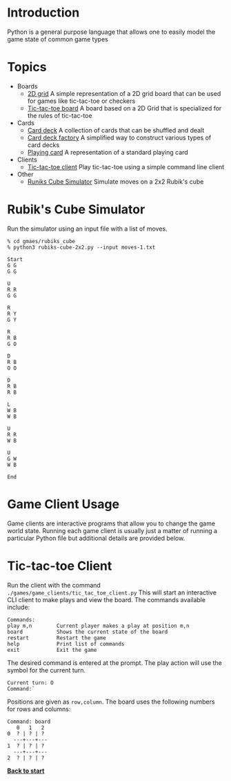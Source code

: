 # Introduction

Python is a general purpose language that allows one to easily model the game state of common game types

# Topics

 - Boards
   - [2D grid](/games/boards/grid_2d.py) A simple representation of a 2D grid board that can be used for games like tic-tac-toe or checkers
   - [Tic-tac-toe board](/games/boards/tic_tac_toe_board.py) A board based on a 2D Grid that is specialized for the rules of tic-tac-toe
 - Cards
   - [Card deck](/games/cards/card_deck.py) A collection of cards that can be shuffled and dealt
   - [Card deck factory](/games/cards/card_deck_factory.py) A simplified way to construct various types of card decks
   - [Playing card](/games/cards/playing_card.py) A representation of a standard playing card
 - Clients
   - [Tic-tac-toe client](/games/game_clients/tic_tac_toe_client.py) Play tic-tac-toe using a simple command line client
 - Other
   - [Runiks Cube Simulator](/games/rubiks_cube/rubiks-cube-2x2.py) Simulate moves on a 2x2 Rubik's cube

# Rubik's Cube Simulator

Run the simulator using an input file with a list of moves.

```
% cd gmaes/rubiks_cube
% python3 rubiks-cube-2x2.py --input moves-1.txt 

Start
G G
G G

U
R R
G G

R
R Y
G Y

R
R B
G O

D
R B
O O

D
R B
R B

L
W B
W B

U
R R
W B

U
G W
W B

End
```

# Game Client Usage

Game clients are interactive programs that allow you to change the game world state. Running each game client is usually just a matter of running a particular Python file but additional details are provided below.

# Tic-tac-toe Client

Run the client with the command `./games/game_clients/tic_tac_toe_client.py` This will start an interactive CLI client to make plays and view the board. The commands available include:

```
Commands: 
play m,n        Current player makes a play at position m,n
board           Shows the current state of the board
restart         Restart the game
help            Print list of commands
exit            Exit the game
```

The desired command is entered at the prompt. The play action will use the symbol for the current turn.

```
Current turn: O
Command:`
```

Positions are given as `row,column`. The board uses the following numbers for rows and columns:

```
Command: board
   0   1   2
0  ? | ? | ?
  ---+---+---
1  ? | ? | ?
  ---+---+---
2  ? | ? | ?
```

**[Back to start](https://github.com/ccozad/python-playground)**